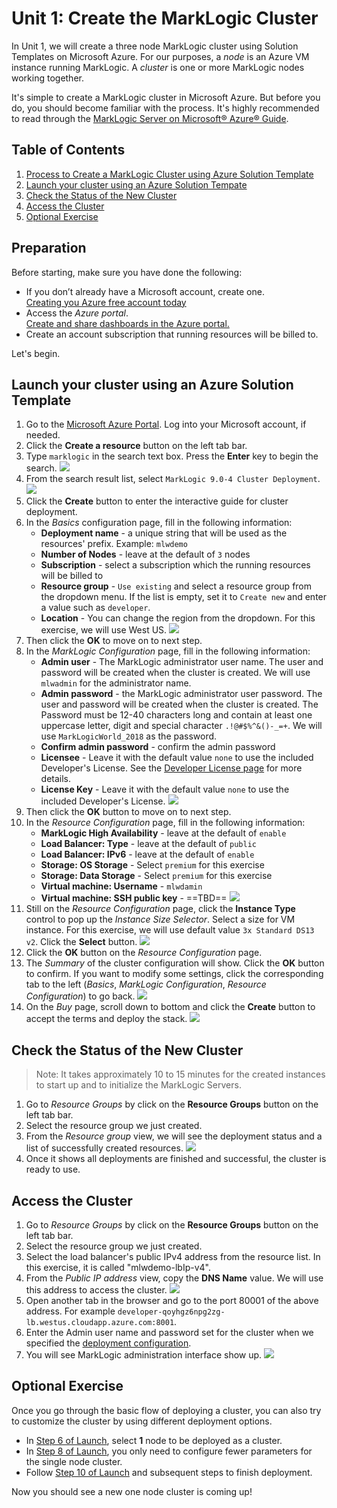 # Unit 1: Create the MarkLogic Cluster

In Unit 1, we will create a three node MarkLogic cluster using Solution Templates on Microsoft Azure. For our purposes, a *node* is an Azure VM instance running MarkLogic. A *cluster* is one or more MarkLogic nodes working together.

It's simple to create a MarkLogic cluster in Microsoft Azure. But before you do, you should become familiar with the process. It's highly recommended to read through the [MarkLogic Server on Microsoft® Azure® Guide](http://docs.marklogic.com/guide/azure).


## Table of Contents

1. [Process to Create a MarkLogic Cluster using Azure Solution Template](#process)
2. [Launch your cluster using an Azure Solution Tempate](#launch)
3. [Check the Status of the New Cluster](#cluster)
4. [Access the Cluster](#access)
5. [Optional Exercise](#optional)


<a name="process"></a>
## Preparation

Before starting, make sure you have done the following:  

* If you don’t already have a Microsoft account, create one.  
[Creating you Azure free account today](https://azure.microsoft.com/en-us/free/)
* Access the *Azure portal*.  
[Create and share dashboards in the Azure portal.](https://docs.microsoft.com/en-us/azure/azure-portal/azure-portal-dashboards)
* Create an account subscription that running resources will be billed to.

Let's begin.

<a name="launch"></a>
## Launch your cluster using an Azure Solution Template

1. Go to the [Microsoft Azure Portal](https://portal.azure.com/). Log into your Microsoft account, if needed.
2. Click the **Create a resource** button on the left tab bar.
3. Type `marklogic` in the search text box. Press the **Enter** key to begin the search.
![](images/search.png)
4. From the search result list, select `MarkLogic 9.0-4 Cluster Deployment`.
![](images/clusterDeployment.png)
5. Click the **Create** button to enter the interactive guide for cluster deployment. 
6. <a name="step6"></a> In the *Basics* configuration page, fill in the following information: 
	* **Deployment name** - a unique string that will be used as the resources' prefix. Example: `mlwdemo`
	* **Number of Nodes** - leave at the default of `3` nodes
	* **Subscription** - select a subscription which the running resources will be billed to
	* **Resource group** - `Use existing` and select a resource group from the dropdown menu.  If the list is empty, set it to `Create new` and enter a value such as `developer`.
	* **Location** - You can change the region from the dropdown. For this exercise, we will use West US.
![](images/basicConfig.png)
7. Then click the **OK** to move on to next step.
7. In the *MarkLogic Configuration* page, fill in the following information:<a name="step8"></a>
	* **Admin user** - The MarkLogic administrator user name. The user and password will be created when the cluster is created.  We will use `mlwadmin` for the administrator name.
	* **Admin password** - the MarkLogic administrator user password. The user and password will be created when the cluster is created. The Password must be 12-40 characters long and contain at least one uppercase letter, digit and special character `.!@#$%^&()-_=+`. We will use `MarkLogicWorld_2018` as the password.
	* **Confirm admin password** - confirm the admin password
	* **Licensee** - Leave it with the default value `none` to use the included Developer's License.  See the [Developer License page](https://developer.marklogic.com/free-developer) for more details.
	* **License Key** - Leave it with the default value `none` to use the included Developer's License.
![](images/marklogicConfig.png)
<a name="step8"></a>
8. Then click the **OK** button to move on to next step.
8. <a name="step10"></a> In the *Resource Configuration* page, fill in the following information:
	* **MarkLogic High Availability** - leave at the default of `enable`
	* **Load Balancer: Type** - leave at the default of `public`
	* **Load Balancer: IPv6** - leave at the default of `enable`
	* **Storage: OS Storage** - Select `premium` for this exercise
	* **Storage: Data Storage** - Select `premium` for this exercise
	* **Virtual machine: Username** -  `mlwdamin`
	* **Virtual machine: SSH public key** - ==TBD==
![](images/resourceConfig.png)
9. Still on the *Resource Configuration* page, click the **Instance Type** control to pop up the *Instance Size Selector*. Select a size for VM instance. For this exercise, we will use default value `3x Standard DS13 v2`. Click the **Select** button. 
![](images/sizeSelector.png)
10. Click the **OK** button on the *Resource Configuration* page.
10. The *Summary* of the cluster configuration will show. Click the **OK** button to confirm. If you want to modify some settings, click the corresponding tab to the left (*Basics*, *MarkLogic Configuration*, *Resource Configuration*) to go back.
![](images/summary.png)
11. On the *Buy* page, scroll down to bottom and click the **Create** button to accept the terms and deploy the stack.
![](images/create.png)

<a name="cluster"></a>
## Check the Status of the New Cluster

> Note: It takes approximately 10 to 15 minutes for the created instances to start up and to initialize the MarkLogic Servers.

1. Go to *Resource Groups* by click on the **Resource Groups** button on the left tab bar.
2. Select the resource group we just created.
3. From the *Resource group* view, we will see the deployment status and a list of successfully created resources.
![](images/resourceGroup.png)
4. Once it shows all deployments are finished and successful, the cluster is ready to use.

<a name="access"></a>
## Access the Cluster

1. Go to *Resource Groups* by click on the **Resource Groups** button on the left tab bar.
2. Select the resource group we just created.
3. Select the load balancer's public IPv4 address from the resource list. In this exercise, it is called "mlwdemo-lbIp-v4".
4. From the *Public IP address* view, copy the **DNS Name** value. We will use this address to access the cluster.
![](images/lbip.png)
5. Open another tab in the browser and go to the port 80001 of the above address. For example `developer-qoyhgz6npg2zg-lb.westus.cloudapp.azure.com:8001`.
6. Enter the Admin user name and password set for the cluster when we specified the [deployment configuration](#step8).
6. You will see MarkLogic administration interface show up.
![](images/adminGui.png)

<a name="optional"></a>
## Optional Exercise

Once you go through the basic flow of deploying a cluster, you can also try to customize the cluster by using different deployment options.

- In [Step 6 of Launch](#step6), select **1** node to be deployed as a cluster.
- In [Step 8 of Launch](#step8), you only need to configure fewer parameters for the single node cluster.
- Follow [Step 10 of Launch](#step10) and subsequent steps to finish deployment.

Now you should see a new one node cluster is coming up!
